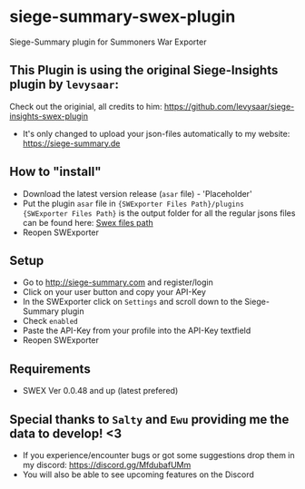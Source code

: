 # siege-summary-swex-plugin
Siege-Summary plugin for Summoners War Exporter

## This Plugin is using the original Siege-Insights plugin by `levysaar`:
Check out the originial, all credits to him: https://github.com/levysaar/siege-insights-swex-plugin
- It's only changed to upload your json-files automatically to my website: https://siege-summary.de

## How to "install"
- Download the latest version release (`asar` file) - 'Placeholder'
- Put the plugin `asar` file in `{SWExporter Files Path}/plugins`  
`{SWExporter Files Path}` is the output folder for all the regular jsons files  
can be found here: [Swex files path](https://i.imgur.com/V52VLlg.png)
- Reopen SWExporter

## Setup
- Go to http://siege-summary.com and register/login
- Click on your user button and copy your API-Key
- In the SWExporter click on `Settings` and scroll down to the Siege-Summary plugin
- Check `enabled`
- Paste the API-Key from your profile into the API-Key textfield
- Reopen SWExporter

## Requirements
- SWEX Ver 0.0.48 and up (latest prefered)

## Special thanks to `Salty` and `Ewu` providing me the data to develop! <3
- If you experience/encounter bugs or got some suggestions drop them in my discord: https://discord.gg/MfdubafUMm
- You will also be able to see upcoming features on the Discord
